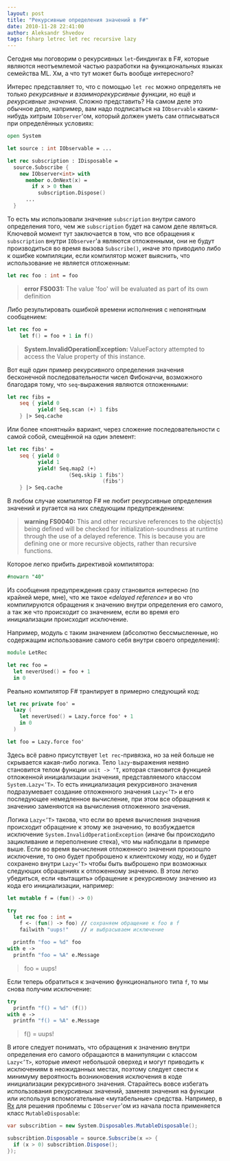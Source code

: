 ```yaml
---
layout: post
title: "Рекурсивные определения значений в F#"
date: 2010-11-28 22:41:00
author: Aleksandr Shvedov
tags: fsharp letrec let rec recursive lazy
---
```

Сегодня мы поговорим о рекурсивных `let`-биндингах в F#, которые являются неотъемлемой частью разработки на функциональных языках семейства ML. Хм, а что тут может быть вообще интересного?

Интерес представляет то, что с помощью `let rec` можно определять не только *рекурсивные* и *взаимнорекурсивные функции*, но ещё и *рекурсивные значения*. Сложно представить? На самом деле это обычное дело, например, вам надо подписаться на `IObservable` каким-нибудь хитрым `IObserver`'ом, который должен уметь сам отписываться при определённых условиях:

```fsharp
open System

let source : int IObservable = ...

let rec subscription : IDisposable =
  source.Subscribe {
    new IObserver<int> with
      member o.OnNext(x) =
        if x > 0 then
          subscription.Dispose()
      ...
  }
```

То есть мы использовали значение `subscription` внутри самого определения того, чем же `subscription` будет на самом деле являться. Ключевой момент тут заключается в том, что все обращения к `subscription` внутри `IObserver`'а являются отложенными, они не будут производиться во время вызова `Subscribe()`, иначе это приводило либо к ошибке компиляции, если компилятор может выяснить, что использование не является отложенным:

```fsharp
let rec foo : int = foo
```

> **error FS0031:** The value 'foo' will be evaluated as part of its own definition

Либо результировать ошибкой времени исполнения с непонятным сообщением:

```fsharp
let rec foo =
    let f() = foo + 1 in f()
```

> **System.InvalidOperationException:** ValueFactory attempted to access the Value property of this instance.

Вот ещё один пример рекурсивного определения значения бесконечной последовательности чисел Фибоначчи, возможного благодаря тому, что `seq`-выражения являются отложенными:

```fsharp
let rec fibs =
    seq { yield 0
          yield! Seq.scan (+) 1 fibs
    } |> Seq.cache
```

Или более «понятный» вариант, через сложение последовательности с самой собой, смещённой на один элемент:

```fsharp
let rec fibs' =
    seq { yield 0
          yield 1
          yield! Seq.map2 (+)
                    (Seq.skip 1 fibs')
                               (fibs')
    } |> Seq.cache
```

В любом случае компилятор F# не любит рекурсивные определения значений и ругается на них следующим предупреждением:

> **warning FS0040:** This and other recursive references to the object(s) being defined will be checked for initialization-soundness at runtime through the use of a delayed reference. This is because you are defining one or more recursive objects, rather than recursive functions.

Которое легко прибить директивой компилятора:

```fsharp
#nowarn "40"
```

Из сообщения предупреждения сразу становится интересно (по крайней мере, мне), что же такое *«delayed reference»* и во что компилируются обращения к значению внутри определения его самого, а так же что происходит со значением, если во время его инициализации происходит исключение.

Например, модуль с таким значением (абсолютно бессмысленные, но содержащим использование самого себя внутри своего определения):

```fsharp
module LetRec

let rec foo =
  let neverUsed() = foo + 1
  in 0
```

Реально компилятор F# транлирует в примерно следующий код:

```fsharp
let rec private foo' =
  lazy (
    let neverUsed() = Lazy.force foo' + 1
    in 0
  )

let foo = Lazy.force foo'
```

Здесь всё равно присутствует `let rec`-привязка, но за ней больше не скрывается какая-либо логика. Тело `lazy`-выражения неявно становится телом функции `unit -> ‘T`, которая становится функцией отложенной инициализации значения, представляемого классом `System.Lazy<’T>`. То есть инициализация рекурсивного значения подразумевает создание отложенного значения `Lazy<’T>` и его последующее немедленное вычисление, при этом все обращения к значению заменяются на вычисления отложенного значения.

Логика `Lazy<’T>` такова, что если во время вычисления значения происходит обращение к этому же значению, то возбуждается исключение `System.InvalidOperationException` (иначе бы происходило зацикливание и переполнение стека), что мы наблюдали в примере выше. Если во время вычисления отложенного значения произошло исключение, то оно будет проброшено к клиентскому коду, но и будет сохранено внутри `Lazy<’T>` чтобы быть выброшено при возможных следующих обращениях к отложенному значению. В этом легко убедиться, если «вытащить» обращение к рекурсивному значению из кода его инициализации, например:

```fsharp
let mutable f = (fun() -> 0)

try
  let rec foo : int =
    f <- (fun() -> foo) // сохраняем обращение к foo в f
    failwith "uups!"    // и выбрасываем исключение

  printfn "foo = %d" foo
with e ->
  printfn "foo = %A" e.Message
```

> foo = uups!

Если теперь обратиться к значению функционального типа `f`, то мы снова получим исключение:

```fsharp
try
  printfn "f() = %d" (f())
with e ->
  printfn "f() = %A" e.Message
```

> f() = uups!

В итоге следует понимать, что обращения к значению внутри определения его самого обращаются в манипуляции с классом `Lazy<’T>`, которые имеют небольшой оверхед и могут приводить к исключениям в неожиданных местах, поэтому следует свести к минимуму вероятность возникновения исключения в коде инициализации рекурсивного значения. Старайтесь вовсе избегать использования рекурсивных значений, заменяя значения на функции или используя вспомогательные «мутабельные» средства. Например, в [Rx](http://msdn.microsoft.com/en-us/devlabs/ee794896.aspx) для решения проблемы с `IObserver`'ом из начала поста применяется класс `MutableDisposable`:

```c#
var subscribtion = new System.Disposables.MutableDisposable();

subscribtion.Disposable = source.Subscribe(x => {
  if (x > 0) subscribtion.Dispose();
});
```